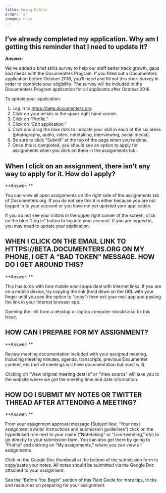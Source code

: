 ```yaml
---
title: Going Public
order: '1'
inmenu: true
---
```

## I’ve already completed my application. Why am I getting this reminder that I need to update it?



**Answer:**

We’ve added a brief skills survey to help our staff better track growth, gaps and needs with the Documenters Program. If you filled out a Documenters application before October 2018, you’ll need and fill out this short survey in order to complete your eligibility. The survey will be included in the Documenters Program application for all applicants after October 2018.

To update your application:

1. Log in to https://beta.documenters.org.
2. Click on your initials in the upper right hand corner.
3. Click on “Profile.”
4. Click on “Edit application.”
5. Click and drag the blue dots to indicate your skill in each of the six areas (photography, audio, video, notetaking, interviewing, social media).
6. Be sure to click “Submit” at the top of the page when you’re done.
7. Once this is completed, you should see an option to apply for assignments when you click on them in the assignments tab.





## When I click on an assignment, there isn’t any way to apply for it. How do I apply?

**Answer: **



You can view all open assignments on the right side of the assignments tab of Documenters.org. If you do not see this it is either because you are not logged in to your account or you have not yet updated your application.



If you do not see your initials in the upper right corner of the screen, click on the blue “Log in” button to log into your account. If you are logged in, you may need to update your application.





## WHEN I CLICK ON THE EMAIL LINK TO HTTPS://BETA.DOCUMENTERS.ORG ON MY PHONE, I GET A “BAD TOKEN” MESSAGE. HOW DO I GET AROUND THIS?

**Answer: **



This has to do with how mobile email apps deal with Internet links. If you are on a mobile device, try copying the link (hold down on the URL with your finger until you see the option to “copy”) then exit your mail app and pasting the link in your Internet browser app.



Opening the link from a desktop or laptop computer should also fix this issue.



## HOW CAN I PREPARE FOR MY ASSIGNMENT?

**Answer: **



Review meeting documentation included with your assigned meeting, including meeting minutes, agenda, transcripts, previous Documenter content, etc (not all meetings will have documentation but most will).



Clicking on “View original meeting details” or “View source” will take you to the website where we got the meeting time and date information.



## HOW DO I SUBMIT MY NOTES OR TWITTER THREAD AFTER ATTENDING A MEETING?

**Answer: **



From your assignment approval message (Subject line: “Your next assignment awaits! Instructions and submission guidelines”) click on the hyperlinked role next to your name (“Notetaking” or “Live-tweeting,” etc) to go directly to your submission form. You can also get there by going to “Profile” and clicking on “My assignments,” where you can view all assignments.



Click on the Google Doc thumbnail at the bottom of the submission form to copy/paste your notes. All notes should be submitted via the Google Doc attached to your assignment.



See the “Before You Begin” section of this Field Guide for more tips, tricks and resources on preparing for your assignment.
